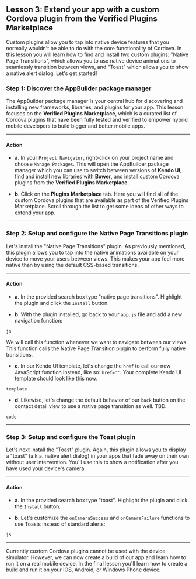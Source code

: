 ## Lesson 3: Extend your app with a custom Cordova plugin from the Verified Plugins Marketplace

Custom plugins allow you to tap into native device features that you normally wouldn't be able to do with the core functionality of Cordova. In this lesson you will learn how to find and install two custom plugins: "Native Page Transitions", which allows you to use native device animations to seamlessly transition between views, and "Toast" which allows you to show a native alert dialog. Let's get started!

### Step 1: Discover the AppBuilder package manager

The AppBuilder package manager is your central hub for discovering and installing new frameworks, libraries, and plugins for your app. This lesson focuses on the **Verified Plugins Marketplace**, which is a curated list of Cordova plugins that have been fully tested and verified to empower hybrid mobile developers to build bigger and better mobile apps.

<hr data-action="start" />

#### Action

* **a**. In your `Project Navigator`, right-click on your project name and choose `Manage Packages`. This will open the AppBuilder package manager which you can use to switch between versions of **Kendo UI**, find and install new libraries with **Bower**, and install custom Cordova plugins from the **Verified Plugins Marketplace**.

* **b**. Click on the **Plugins Marketplace** tab. Here you will find all of the custom Cordova plugins that are available as part of the Verified Plugins Marketplace. Scroll through the list to get some ideas of other ways to extend your app.

<hr data-action="end" />

### Step 2: Setup and configure the Native Page Transitions plugin

Let's install the "Native Page Transitions" plugin. As previously mentioned, this plugin allows you to tap into the native animations available on your device to move your users between views. This makes your app feel more native than by using the default CSS-based transitions.

<hr data-action="start" />

#### Action

* **a**. In the provided search box type "native page transitions". Highlight the plugin and click the `Install` button.

* **b**. With the plugin installed, go back to your `app.js` file and add a new navigation function:

`js`

We will call this function whenever we want to navigate between our views. This function calls the Native Page Transition plugin to perform fully native transitions.

* **c**. In our Kendo UI template, let's change the `href` to call our new JavaScript function instead, like so: `href=''`. Your complete Kendo UI template should look like this now:

`template`

* **d**. Likewise, let's change the default behavior of our `back` button on the contact detail view to use a native page transition as well. TBD.

`code`

<hr data-action="end" />

### Step 3: Setup and configure the Toast plugin

Let's next install the "Toast" plugin. Again, this plugin allows you to display a "toast" (a.k.a. native alert dialog) in your apps that fade away on their own without user intervention. You'll use this to show a notification after you have used your device's camera.

<hr data-action="start" />

#### Action

* **a**. In the provided search box type "toast". Highlight the plugin and click the `Install` button.

* **b**. Let's customize the `onCameraSuccess` and `onCameraFailure` functions to use Toasts instead of standard alerts:

`js` 

<hr data-action="end" />

Currently custom Cordova plugins cannot be used with the device simulator. However, we can now create a build of our app and learn how to run it on a real mobile device. In the final lesson you'll learn how to create a build and run it on your iOS, Android, or Windows Phone device.
